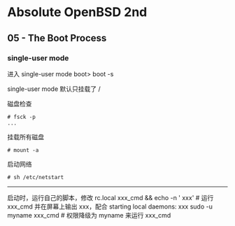 # Absolute OpenBSD 2nd

## 05 - The Boot Process

### single-user mode

进入 single-user mode
boot> boot -s

single-user mode 默认只挂载了 /

磁盘检查
```
# fsck -p
...
```

挂载所有磁盘
```
# mount -a
```

启动网络
```
# sh /etc/netstart
```

----------------------------

启动时，运行自己的脚本，修改 rc.local
xxx_cmd && echo -n ' xxx'         # 运行 xxx_cmd 并在屏幕上输出 xxx，配合 starting local daemons: xxx
sudo -u myname xxx_cmd            # 权限降级为 myname 来运行 xxx_cmd


